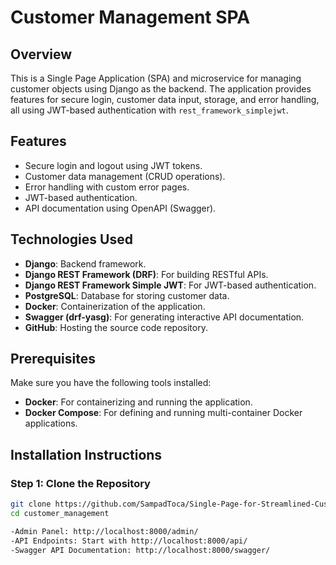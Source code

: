 # Customer Management SPA

## Overview
This is a Single Page Application (SPA) and microservice for managing customer objects using Django as the backend. The application provides features for secure login, customer data input, storage, and error handling, all using JWT-based authentication with `rest_framework_simplejwt`.

## Features
- Secure login and logout using JWT tokens.
- Customer data management (CRUD operations).
- Error handling with custom error pages.
- JWT-based authentication.
- API documentation using OpenAPI (Swagger).

## Technologies Used
- **Django**: Backend framework.
- **Django REST Framework (DRF)**: For building RESTful APIs.
- **Django REST Framework Simple JWT**: For JWT-based authentication.
- **PostgreSQL**: Database for storing customer data.
- **Docker**: Containerization of the application.
- **Swagger (drf-yasg)**: For generating interactive API documentation.
- **GitHub**: Hosting the source code repository.

## Prerequisites

Make sure you have the following tools installed:
- **Docker**: For containerizing and running the application.
- **Docker Compose**: For defining and running multi-container Docker applications.

## Installation Instructions

### Step 1: Clone the Repository

```bash
git clone https://github.com/SampadToca/Single-Page-for-Streamlined-Customer-Object-Management.git
cd customer_management

-Admin Panel: http://localhost:8000/admin/
-API Endpoints: Start with http://localhost:8000/api/
-Swagger API Documentation: http://localhost:8000/swagger/
